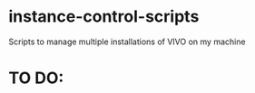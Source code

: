instance-control-scripts
========================

Scripts to manage multiple installations of VIVO on my machine

# TO DO:
